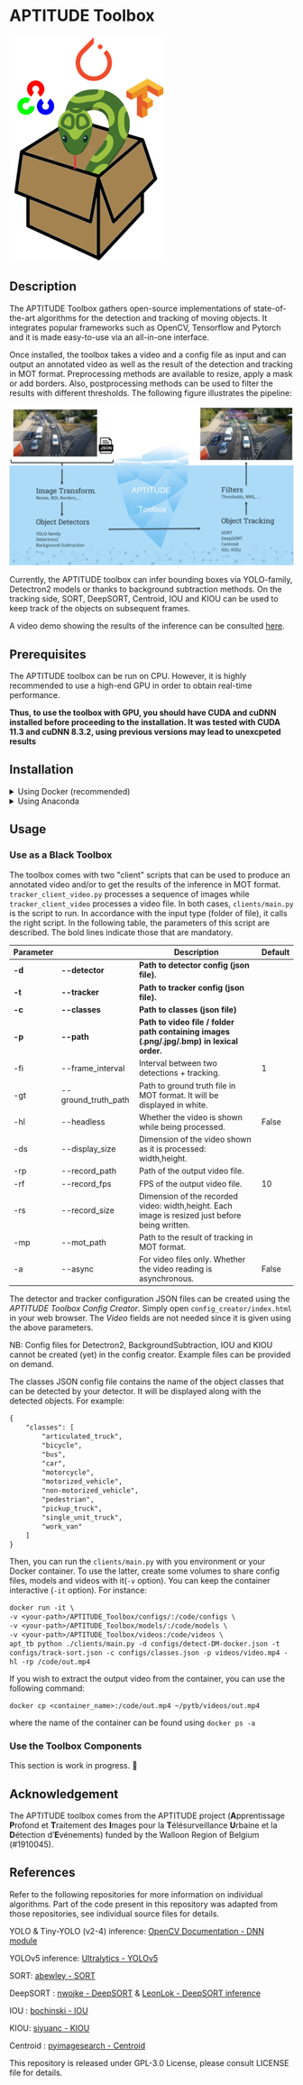 # APTITUDE Toolbox

![Logo](img/logo.png) 

## Description

The APTITUDE Toolbox gathers open-source implementations of state-of-the-art algorithms for the detection and tracking of moving objects. It integrates popular frameworks such as OpenCV, Tensorflow and Pytorch and it is made easy-to-use via an all-in-one interface.

Once installed, the toolbox takes a video and a config file as input and can output an annotated video as well as the result of the detection and tracking in MOT format. Preprocessing methods are available to resize, apply a mask or add borders. Also, postprocessing methods can be used to filter the results with different thresholds. The following figure illustrates the pipeline:

![Pipeline](img/pipeline.png)

Currently, the APTITUDE toolbox can infer bounding boxes via YOLO-family, Detectron2 models or thanks to background subtraction methods. On the tracking side, SORT, DeepSORT, Centroid, IOU and KIOU can be used to keep track of the objects on subsequent frames. 

A video demo showing the results of the inference can be consulted [here](https://youtu.be/d5Dtp69EJC4).

## Prerequisites

The APTITUDE toolbox can be run on CPU. However, it is highly recommended to use a high-end GPU in order to obtain real-time performance. 

**Thus, to use the toolbox with GPU, you should have CUDA and cuDNN installed before proceeding to the installation. It was tested with CUDA 11.3 and cuDNN 8.3.2, using previous versions may lead to unexcpeted results**
<!-- Refer to [this link]() for their installation. -->


## Installation

<details> 
  <summary>Using Docker (recommended)</summary>

If you want to infer result with the provided models or with your own model, we recommend to pull the latest Docker image available on [Dockerhub](https://hub.docker.com/repository/docker/jonathansamelson/aptitude-toolbox). 

You can also build it yourself. To do so, enter the following command. The build process should last ~15 minutes.

```
git clone https://github.com/Trusted-AI-Labs/APTITUDE_Toolbox/
docker build -t apt_tb .
```

⚠️ You need at least 10GB of storage to build the image with all the dependencies.

Once built, type `docker images` and you should see the image ready to use.

```
REPOSITORY    TAG                                 IMAGE ID       CREATED        SIZE
apt_tb        latest                              1b4926340c4b   3 hours ago    9.05GB
nvidia/cuda   11.3.1-cudnn8-runtime-ubuntu20.04   630325e68c55   2 months ago   3.85GB
```
</details>

<details> 
  <summary>Using Anaconda</summary>

If you don't want to use Docker or if you want contribute to the project, you can clone and manually install the dependencies.

```
conda create -n apt_tb python=3.9
conda activate apt_tb
git clone https://github.com/Trusted-AI-Labs/APTITUDE_Toolbox/
cd APTITUDE_Toolbox
pip install -r requirements/requirements.txt
pip install -e .
```

Then, you can use the wheel file to install OpenCV, which is already built with CUDA. 

For Windows:
```
pip install requirements/opencv_contrib_python-4.5.5.64-cp39-cp39-win_amd64.whl
```
For Linux:
```
pip install requirements/opencv_contrib_python-4.5.5.64-cp39-cp39-linux_x86_64.whl
```

Next, enter the following commands to install PyTorch with targeting the CUDA version:
```
pip install torch==1.10.2+cu113 -f https://download.pytorch.org/whl/cu113/torch_stable.html
pip install torchvision==0.11.3+cu113 -f https://download.pytorch.org/whl/cu113/torch_stable.html
```
Otherwise, refer to [this link](https://pypi.org/project/opencv-python/) (manual builds section) to build it yourself.

Additionally, if you are on Linux want to use Detectron2, you can install the following dependencies:
```
pip install detectron2 -f https://dl.fbaipublicfiles.com/detectron2/wheels/cu113/torch1.10/index.html
```

However, if you are on Windows, this last pip install command does not work. Refer to their [repo](https://github.com/facebookresearch/detectron2) to see how to install on Windows.

<details> 
  <summary>Troubleshooting 🔫</summary>


On Windows, in case you get the following error when importing cv2:

```
from .cv2 import *
ImportError: DLL load failed: The specified module could not be found
```

This might be because the path to a DLL is missing. Try to add to your path the following folders:
```
<your-path>\Anaconda3\envs\apt_tb
<your-path>\envs\apt_tb\Lib\site-packages\h5py
```

The first one is for the python39.dll, the second one is for hdf5.dll. If this is not sufficient, try to use [Dependencies](https://github.com/lucasg/Dependencies) to look for any other missing DLL  of `<your-path>\Anaconda3\envs\apt_tb\Lib\site-packages\cv2\cv2.cp37-win_amd64.pyd`.

</details>

</details>


## Usage

### Use as a Black Toolbox

The toolbox comes with two "client" scripts that can be used to produce an annotated video and/or to get the results of the inference in MOT format. `tracker_client_video.py` processes a sequence of images while `tracker_client_video` processes a video file. In both cases, `clients/main.py` is the script to run. In accordance with the input type (folder of file), it calls the right script. In the following table, the parameters of this script are described. The bold lines indicate those that are mandatory.

| Parameter | | Description | Default
| --------| ------ | ----------- | ----------- |
| **-d** |**--detector** | **Path to detector config (json file).** | 
| **-t** |**--tracker** | **Path to tracker config (json file).** |
| **-c** |**--classes** | **Path to classes (json file)** | 
| **-p** |**--path** | **Path to video file / folder path containing images (.png/.jpg/.bmp) in lexical order.**|
| -fi |--frame_interval | Interval between two detections + tracking. | 1
| -gt |--ground_truth_path | Path to ground truth file in MOT format. It will be displayed in white. |
| -hl |--headless | Whether the video is shown while being processed. | False
| -ds |--display_size | Dimension of the video shown as it is processed: width,height. |
| -rp |--record_path | Path of the output video file. |
| -rf |--record_fps | FPS of the output video file. | 10
| -rs |--record_size | Dimension of the recorded video: width,height. Each image is resized just before being written. |
| -mp |--mot_path | Path to the result of tracking in MOT format.
| -a | --async | For video files only. Whether the video reading is asynchronous. | False

The detector and tracker configuration JSON files can be created using the *APTITUDE Toolbox Config Creator*. Simply open `config_creator/index.html` in your web browser. The *Video* fields are not needed since it is given using the above parameters.

NB: Config files for Detectron2, BackgroundSubtraction, IOU and KIOU cannot be created (yet) in the config creator. Example files can be provided on demand.

The classes JSON config file contains the name of the object classes that can be detected by your detector. It will be displayed along with the detected objects. For example: 
```
{
    "classes": [
        "articulated_truck",
        "bicycle",
        "bus",
        "car",
        "motorcycle",
        "motorized_vehicle",
        "non-motorized_vehicle",
        "pedestrian",
        "pickup_truck",
        "single_unit_truck",
        "work_van"
    ]
}
```

Then, you can run the `clients/main.py` with you environment or your Docker container. To use the latter, create some volumes to share config files, models and videos with it(`-v` option). You can keep the container interactive (`-it` option). For instance:

```
docker run -it \
-v <your-path>/APTITUDE_Toolbox/configs/:/code/configs \
-v <your-path>/APTITUDE_Toolbox/models/:/code/models \
-v <your-path>/APTITUDE_Toolbox/videos:/code/videos \
apt_tb python ./clients/main.py -d configs/detect-DM-docker.json -t configs/track-sort.json -c configs/classes.json -p videos/video.mp4 -hl -rp /code/out.mp4
```

If you wish to extract the output video from the container, you can use the following command:

```
docker cp <container_name>:/code/out.mp4 ~/pytb/videos/out.mp4
```

where the name of the container can be found using `docker ps -a`

### Use the Toolbox Components

This section is work in progress. 🔨

## Acknowledgement

The APTITUDE toolbox comes from the APTITUDE project (**A**pprentissage **P**rofond et **T**raitement des **I**mages pour la **T**élésurveillance **U**rbaine et la **D**étection d’**E**vénements) funded by the Walloon Region of Belgium (#1910045).

## References

Refer to the following repositories for more information on individual algorithms. Part of the code present in this repository was adapted from those repositories, see individual source files for details.

YOLO & Tiny-YOLO (v2-4) inference: [OpenCV Documentation - DNN module](https://docs.opencv.org/4.5.3/d0/db7/tutorial_js_table_of_contents_dnn.html)

YOLOv5 inference: [Ultralytics - YOLOv5](https://github.com/ultralytics/yolov5)

SORT: [abewley - SORT](https://github.com/abewley/sort)

DeepSORT : [nwojke - DeepSORT](https://github.com/nwojke/deep_sort) & [LeonLok - DeepSORT inference](https://github.com/LeonLok/Deep-SORT-YOLOv4)

IOU : [bochinski - IOU](https://github.com/bochinski/iou-tracker)

KIOU: [siyuanc - KIOU](https://github.com/siyuanc2/kiout)

Centroid : [pyimagesearch - Centroid](https://www.pyimagesearch.com/2018/07/23/simple-object-tracking-with-opencv/)

This repository is released under GPL-3.0 License, please consult LICENSE file for details.